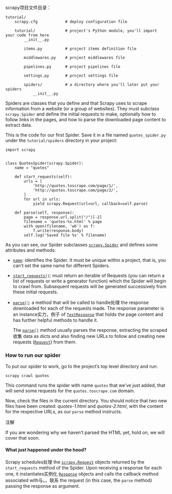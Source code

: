 scrapy项目文件目录：

```
tutorial/
    scrapy.cfg            # deploy configuration file

    tutorial/             # project's Python module, you'll import your code from here
        __init__.py

        items.py          # project items definition file

        middlewares.py    # project middlewares file

        pipelines.py      # project pipelines file

        settings.py       # project settings file

        spiders/          # a directory where you'll later put your spiders
            __init__.py
```

Spiders are classes that you define and that Scrapy uses to scrape information from a website (or a group of websites). They must subclass `scrapy.Spider` and define the initial requests to make, optionally how to follow links in the pages, and how to parse the downloaded page content to extract data.

This is the code for our first Spider. Save it in a file named `quotes_spider.py` under the `tutorial/spiders` directory in your project:

```
import scrapy


class QuotesSpider(scrapy.Spider):
    name = "quotes"

    def start_requests(self):
        urls = [
            'http://quotes.toscrape.com/page/1/',
            'http://quotes.toscrape.com/page/2/',
        ]
        for url in urls:
            yield scrapy.Request(url=url, callback=self.parse)

    def parse(self, response):
        page = response.url.split("/")[-2]
        filename = 'quotes-%s.html' % page
        with open(filename, 'wb') as f:
            f.write(response.body)
        self.log('Saved file %s' % filename)
```

As you can see, our Spider subclasses [`scrapy.Spider`](https://scrapy-16.readthedocs.io/zh-cn/1.6/topics/spiders.html#scrapy.spiders.Spider) and defines some attributes and methods:

- [`name`](https://scrapy-16.readthedocs.io/zh-cn/1.6/topics/spiders.html#scrapy.spiders.Spider.name): identifies the Spider. It must be unique within a project, that is, you can’t set the same name for different Spiders.

- [`start_requests()`](https://scrapy-16.readthedocs.io/zh-cn/1.6/topics/spiders.html#scrapy.spiders.Spider.start_requests): must return an iterable of Requests (you can return a list of requests or write a generator function) which the Spider will begin to crawl from. Subsequent requests will be generated successively from these initial requests.

- [`parse()`](https://scrapy-16.readthedocs.io/zh-cn/1.6/topics/spiders.html#scrapy.spiders.Spider.parse): a method that will be called to handle处理 the response downloaded for each of the requests made. The response parameter is an instance实力，例子 of [`TextResponse`](https://scrapy-16.readthedocs.io/zh-cn/1.6/topics/request-response.html#scrapy.http.TextResponse) that holds the page content and has further helpful methods to handle it.

  The [`parse()`](https://scrapy-16.readthedocs.io/zh-cn/1.6/topics/spiders.html#scrapy.spiders.Spider.parse) method usually parses the response, extracting the scraped收集 data as dicts and also finding new URLs to follow and creating new requests ([`Request`](https://scrapy-16.readthedocs.io/zh-cn/1.6/topics/request-response.html#scrapy.http.Request)) from them.

### How to run our spider

To put our spider to work, go to the project’s top level directory and run:

```
scrapy crawl quotes
```

This command runs the spider with name `quotes` that we’ve just added, that will send some requests for the `quotes.toscrape.com` domain.

Now, check the files in the current directory. You should notice that two new files have been created: *quotes-1.html* and *quotes-2.html*, with the content for the respective URLs, as our `parse` method instructs.

注解

If you are wondering why we haven’t parsed the HTML yet, hold on, we will cover that soon.

#### What just happened under the hood?

Scrapy schedules处理 the [`scrapy.Request`](https://scrapy-16.readthedocs.io/zh-cn/1.6/topics/request-response.html#scrapy.http.Request) objects returned by the `start_requests` method of the Spider. Upon receiving a response for each one, it instantiates实例化 [`Response`](https://scrapy-16.readthedocs.io/zh-cn/1.6/topics/request-response.html#scrapy.http.Response) objects and calls the callback method associated with与。。联系 the request (in this case, the `parse` method) passing the response as argument.



































